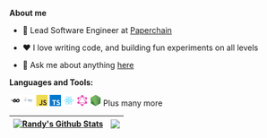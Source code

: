 **About me**

- 💼 Lead Software Engineer at [Paperchain](https://paperchain.io/)


- ❤️ I love writing code, and building fun experiments on all levels

- 💬 Ask me about anything [here](https://github.com/randy1burrell/profile/issues)



**Languages and Tools:**

<code><img height="20" src="https://raw.githubusercontent.com/github/explore/80688e429a7d4ef2fca1e82350fe8e3517d3494d/topics/go/go.png"></code>
<code><img height="20" src="https://raw.githubusercontent.com/github/explore/80688e429a7d4ef2fca1e82350fe8e3517d3494d/topics/java/java.png"></code>
<code><img height="20" src="https://raw.githubusercontent.com/github/explore/80688e429a7d4ef2fca1e82350fe8e3517d3494d/topics/javascript/javascript.png"></code>
<code><img height="20" src="https://raw.githubusercontent.com/github/explore/80688e429a7d4ef2fca1e82350fe8e3517d3494d/topics/typescript/typescript.png"></code>
<code><img height="20" src="https://raw.githubusercontent.com/github/explore/80688e429a7d4ef2fca1e82350fe8e3517d3494d/topics/react/react.png"></code>
<code><img height="20" src="https://raw.githubusercontent.com/github/explore/5c058a388828bb5fde0bcafd4bc867b5bb3f26f3/topics/graphql/graphql.png"></code>
<code><img height="20" src="https://raw.githubusercontent.com/github/explore/80688e429a7d4ef2fca1e82350fe8e3517d3494d/topics/nodejs/nodejs.png"></code>
Plus many more


| <a href="https://github.com/randy1burrell/profile"><img align="center" src="https://github-readme-stats.vercel.app/api?username=randy1burrell&count_private=true&show_icons=true&include_all_commits=true&theme=buefy&hide_border=true" alt="Randy's Github Stats" /></a> | <a href="https://github.com/randy1burrell/profile"><img align="center" src="https://github-readme-stats.vercel.app/api/top-langs/?username=randy1burrell&layout=compact&theme=buefy&hide_border=true" /></a> |
| ------------- | ------------- |

